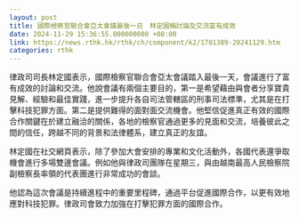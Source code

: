 ```yaml
---
layout: post
title: 國際檢察官聯合會亞太會議最後一日　林定國稱討論及交流富有成效
date: 2024-11-29 15:36:55.000000000 +08:00
link: https://news.rthk.hk/rthk/ch/component/k2/1781389-20241129.htm
categories: rthk
---
```


律政司司長林定國表示，國際檢察官聯合會亞太會議踏入最後一天，會議進行了富有成效的討論和交流。他說會議有兩個主要目的，第一是希望藉由與會者分享寶貴見解、經驗和最佳實踐，進一步提升各自司法管轄區的刑事司法標準，尤其是在打擊科技犯罪方面。第二是提供難得的面對面交流機會。他堅信促進真正有效的國際合作關鍵在於建立融洽的關係，各地的檢察官通過更多的見面和交流，培養彼此之間的信任，跨越不同的背景和法律體系，建立真正的友誼。

林定國在社交網頁表示，除了參加大會安排的專業和文化活動外，各國代表還爭取機會進行多場雙邊會議。例如他與律政司團隊在星期三，與由越南最高人民檢察院副檢察長率領的代表團進行非常成功的會談。

他認為這次會議是持續進程中的重要里程碑，通過平台促進國際合作，以更有效地應對科技犯罪。律政司會致力加強在打擊犯罪方面的國際合作。
